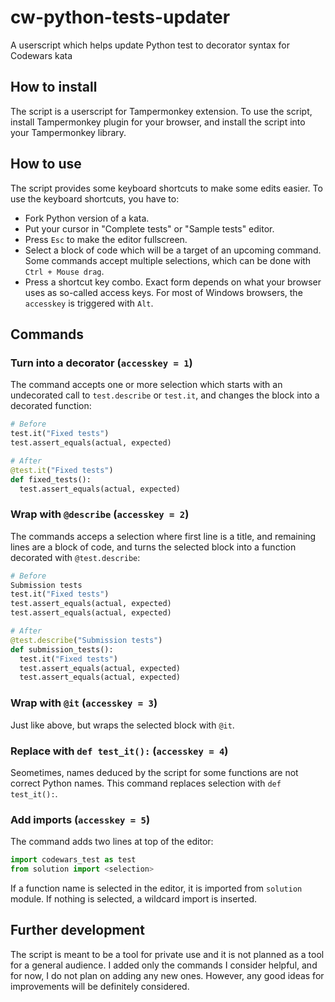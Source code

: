 # cw-python-tests-updater
A userscript which helps update Python test to decorator syntax for Codewars kata


## How to install

The script is a userscript for Tampermonkey extension. To use the script, install Tampermonkey plugin for your browser, and install the script into your Tampermonkey library.

## How to use

The script provides some keyboard shortcuts to make some edits easier. To use the keyboard shortcuts, you have to:
- Fork Python version of a kata.
- Put your cursor in "Complete tests" or "Sample tests" editor.
- Press `Esc` to make the editor fullscreen.
- Select a block of code which will be a target of an upcoming command. Some commands accept multiple selections, which can be done with `Ctrl + Mouse drag`.
- Press a shortcut key combo. Exact form depends on what your browser uses as so-called access keys. For most of Windows browsers, the `accesskey` is triggered with `Alt`.

## Commands

### Turn into a decorator (`accesskey = 1`)

The command accepts one or more selection which starts with an undecorated call to `test.describe` or `test.it`, and changes the block into a decorated function:

```python
# Before
test.it("Fixed tests")
test.assert_equals(actual, expected)

# After
@test.it("Fixed tests")
def fixed_tests():
  test.assert_equals(actual, expected)
```

### Wrap with `@describe` (`accesskey = 2`)

The commands acceps a selection where first line is a title, and remaining lines are a block of code, and turns the selected block into a function decorated with `@test.describe`:

```python
# Before
Submission tests
test.it("Fixed tests")
test.assert_equals(actual, expected)
test.assert_equals(actual, expected)

# After
@test.describe("Submission tests")
def submission_tests():
  test.it("Fixed tests")
  test.assert_equals(actual, expected)
  test.assert_equals(actual, expected)
```

### Wrap with `@it` (`accesskey = 3`)

Just like above, but wraps the selected block with `@it`.

### Replace with `def test_it():` (`accesskey = 4`)

Seometimes, names deduced by the script for some functions are not correct Python names. This command replaces selection with `def test_it():`.

### Add imports (`accesskey = 5`)

The command adds two lines at top of the editor:

```python
import codewars_test as test
from solution import <selection>
```

If a function name is selected in the editor, it is imported from `solution` module. If nothing is selected, a wildcard import is inserted.

## Further development

The script is meant to be a tool for private use and it is not planned as a tool for a general audience. I added only the commands I consider helpful, and for now, I do not plan on adding any new ones. However, any good ideas for improvements will be definitely considered.

